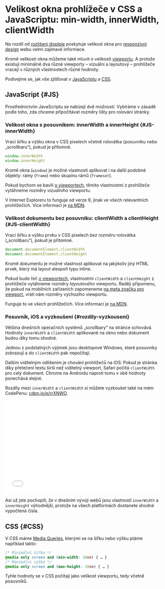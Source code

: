 # Velikost okna prohlížeče v CSS a JavaScriptu: min-width, innerWidth, clientWidth

Na rozdíl od [rozlišení displeje](rozliseni-displeje.md) poskytuje velikost okna pro [responzivní design](https://www.vzhurudolu.cz/responzivni-design) webu velmi zajímavé informace.

Kromě velikosti okna můžeme také mluvit o velikosti [viewportu](viewport-mobily.md). A protože existují minimálně dva různé viewporty – vizuální a layoutový – prohlížeče vracejí v různých vlastnostech různé hodnoty.

<!-- AdSnippet -->

Podívejme se, jak vše zjišťovat v [JavaScriptu](#JS) a [CSS](#CSS).

## JavaScript {#JS}

Prostřednictvím JavaScriptu se nabízejí dvě možnosti. Vybíráme v zásadě podle toho, zda chceme připočítávat rozměry lišty pro rolování stránky.

### Velikost okna s posuvníkem: innerWidth a innerHeight {#JS-innerWidth}

Vrací šířku a výšku okna v CSS pixelech včetně rolovátka (posuvníku nebo „scrollbaru“), pokud je přítomné. 

```js
window.innerWidth
window.innerHeight
```

Kromě okna (`window`) je možné vlastnosti aplikovat i na další podobné objekty: rámy (`frame`) nebo skupinu rámů (`frameset`).

Pokud bychom se bavili [o viewportech](viewport-mobily.md), těmito vlastnostmi z prohlížeče vytáhneme rozměry *vizuálního* viewportu.

V Internet Exploreru to funguje od verze 9, jinak ve všech relevantních prohlížečích. Více informací je [na MDN](https://developer.mozilla.org/en-US/docs/Web/API/Window/innerWidth).


### Velikost dokumentu bez posuvníku: clientWidth a clientHeight {#JS-clientWidth}

<!-- AdSnippet -->

Vrací šířku a výšku prvku v CSS pixelech *bez rozměru* rolovátka („scrollbaru“), pokud je přítomné. 

```js
document.documentElement.clientWidth
document.documentElement.clientHeight
```

Kromě dokumentu je možné vlastnost aplikovat na jakýkoliv jiný HTML prvek, který má layout alespoň typu inline.

Pokud bude řeč [o viewportech](viewport-mobily.md), vlastnostmi `clientWidth` a `clientHeight` z prohlížeče vytáhneme rozměry *layoutového* viewportu. Raději připomenu, že pokud na mobilních zařízeních zapomeneme [na meta značku pro viewport](viewport-meta.md), vrátí nám rozměry výchozího viewportu.

Funguje to ve všech prohlížečích. Více informací je [na MDN](https://developer.mozilla.org/en-US/docs/Web/API/Element/clientWidth).


### Posuvník, iOS a vyzkoušení {#rozdily-vyzkouseni}

Většina dnešních operačních systémů „scrollbary“ na stránce schovává. Hodnoty `innerWidth` a `clientWidth` aplikované na okno nebo dokument budou díky tomu shodné. 

Jednou z podstatných výjimek jsou desktopové Windows, které posuvníky zobrazují a do `clientWidth` pak nepočítají.

Dalším viditelným odlišením je chování prohlížečů na iOS: Pokud je stránka díky přetečení textu širší než viditelný viewport, Safari počítá `clientWidth` pro celý dokument. Chrome na Androidu naproti tomu v obě hodnoty ponechává stejné.

Rozdíly mezi `innerWidth` a `clientWidth` si můžete vyzkoušet také na mém CodePenu: [cdpn.io/e/rrXNWO](https://codepen.io/machal/pen/rrXNWO/).

<iframe height='300' scrolling='no' title='JavaScript: innerWidth vs. clientWidth' src='//codepen.io/machal/embed/rrXNWO/?height=300&theme-id=502&default-tab=result&embed-version=2' frameborder='no' allowtransparency='true' allowfullscreen='true' style='width: 100%;'>See the Pen <a href='https://codepen.io/machal/pen/rrXNWO/'>JavaScript: innerWidth vs. clientWidth</a> by Martin Michálek (<a href='https://codepen.io/machal'>@machal</a>) on <a href='https://codepen.io'>CodePen</a>.
</iframe> 

Asi už jste pochopili, že v dnešním vývoji webů jsou vlastnosti `innerWidth` a `innerHeight` výhodnější, protože na všech platformách dostanete shodné vypočtená čísla.


## CSS {#CSS}

V CSS máme [Media Queries](css3-media-queries.md), kterými se na šířku nebo výšku ptáme například takto:

```css
/* Minimální šířka */
@media only screen and (min-width: 30em) { … }
/* Maximální výška */
@media only screen and (max-height: 10em) { … }
```

Tyhle hodnoty se v CSS počítají jako velikost viewportu, tedy včetně posuvníků.

<!-- AdSnippet -->










